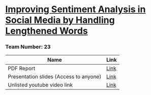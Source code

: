 # [Improving Sentiment Analysis in Social Media by Handling Lengthened Words](https://doi.org/10.1109/ACCESS.2023.3238366)
### Team Number: 23

| Name | Link |
| --- | --- |
| PDF Report | [Link](https://github.com/golamdastagir/CSE431_team23/blob/5e01642cb9659080a1dedc2031f64b73bf0f333d/submission2/research%20report.pdf) |
| Presentation slides (Access to anyone) | [Link](https://docs.google.com/presentation/d/18KcdPeCo4G0jPpjl4M8HbXAwpUfqi7ujYiXiovtwZhA/edit?usp=sharing) |
| Unlisted youtube video link | [Link](https://youtu.be/dGY1yv4QoIo) |

